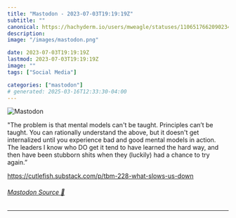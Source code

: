```yaml
---
title: "Mastodon - 2023-07-03T19:19:19Z"
subtitle: ""
canonical: https://hachyderm.io/users/mweagle/statuses/110651766209023429
description:
image: "/images/mastodon.png"

date: 2023-07-03T19:19:19Z
lastmod: 2023-07-03T19:19:19Z
image: ""
tags: ["Social Media"]

categories: ["mastodon"]
# generated: 2025-03-16T12:33:30-04:00
---
```

![Mastodon](/images/mastodon.png)

<p>&quot;The problem is that mental models can&#39;t be taught. Principles can’t be taught. You can rationally understand the above, but it doesn&#39;t get internalized until you experience bad and good mental models in action. The leaders I know who DO get it tend to have learned the hard way, and then have been stubborn shits when they (luckily) had a chance to try again.”</p><p><a href="https://cutlefish.substack.com/p/tbm-228-what-slows-us-down" target="_blank" rel="nofollow noopener noreferrer" translate="no"><span class="invisible">https://</span><span class="ellipsis">cutlefish.substack.com/p/tbm-2</span><span class="invisible">28-what-slows-us-down</span></a></p>


###### [Mastodon Source 🐘](https://hachyderm.io/@mweagle/110651766209023429)

___
